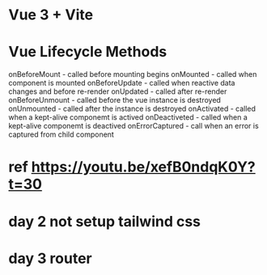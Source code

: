 # Vue 3 + Vite

# Vue Lifecycle Methods

onBeforeMount - called before mounting begins
onMounted - called when component is mounted
onBeforeUpdate - called when reactive data changes and before re-render
onUpdated - called after re-render
onBeforeUnmount - called before the vue instance is destroyed
onUnmounted - called after the instance is destroyed
onActivated - called when a kept-alive componemt is actived
onDeactiveted - called when a kept-alive componemt is deactived
onErrorCaptured - call when an error is captured from child component

# ref https://youtu.be/xefB0ndqK0Y?t=30

# day 2 not setup tailwind css

# day 3 router
